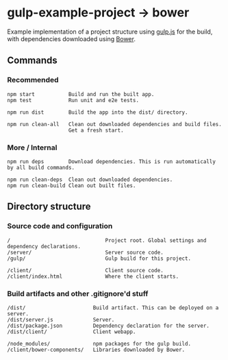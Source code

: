 # gulp-example-project -> bower

Example implementation of a project structure using [gulp.js](http://gulpjs.com/) for the build, with dependencies
downloaded using [Bower](http://bower.io/).

## Commands

### Recommended

```
npm start           Build and run the built app.
npm test            Run unit and e2e tests.

npm run dist        Build the app into the dist/ directory.

npm run clean-all   Clean out downloaded dependencies and build files.
                    Get a fresh start.
```

### More / Internal

```
npm run deps        Download dependencies. This is run automatically by all build commands.

npm run clean-deps  Clean out downloaded dependencies.
npm run clean-build Clean out built files.
```

## Directory structure

### Source code and configuration

```
/                               Project root. Global settings and dependency declarations.
/server/                        Server source code.
/gulp/                          Gulp build for this project.

/client/                        Client source code.
/client/index.html              Where the client starts.
```

### Build artifacts and other .gitignore'd stuff

```
/dist/                      Build artifact. This can be deployed on a server.
/dist/server.js             Server.
/dist/package.json          Dependency declaration for the server.
/dist/client/               Client webapp.

/node_modules/              npm packages for the gulp build.
/client/bower-components/   Libraries downloaded by Bower.
```
